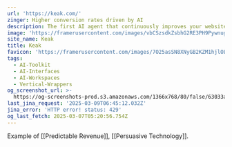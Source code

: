 ```yaml
---
url: 'https://keak.com/'
zinger: Higher conversion rates driven by AI
description: The first AI agent that continuously improves your website.
image: 'https://framerusercontent.com/images/vbCSzsdkZsbhG2RE3PH9PywnugU.png'
site_name: Keak
title: Keak
favicon: 'https://framerusercontent.com/images/7O25asSN8XNyGB2KZM1hjlOLpBU.png'
tags:
  - AI-Toolkit
  - AI-Interfaces
  - AI-Workspaces
  - Vertical-Wrappers
og_screenshot_url: >-
  https://og-screenshots-prod.s3.amazonaws.com/1366x768/80/false/63033a854db0b80858ff877b6d86a9955819656564a9e5cb8d58e997951f0ccb.jpeg
last_jina_request: '2025-03-09T06:45:12.032Z'
jina_error: 'HTTP error! status: 429'
og_last_fetch: 2025-03-07T05:20:56.754Z
---
```

Example of [[Predictable Revenue]], [[Persuasive Technology]].
